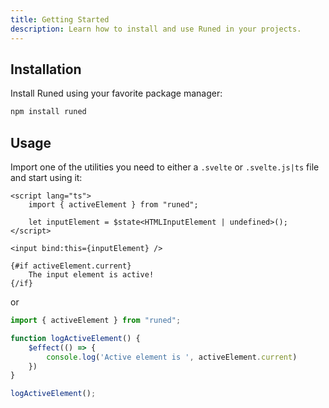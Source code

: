 ```yaml
---
title: Getting Started
description: Learn how to install and use Runed in your projects.
---
```


## Installation

Install Runed using your favorite package manager:

```bash
npm install runed
```

## Usage

Import one of the utilities you need to either a `.svelte` or `.svelte.js|ts` file and start using
it:

```svelte title="component.svelte"
<script lang="ts">
	import { activeElement } from "runed";

	let inputElement = $state<HTMLInputElement | undefined>();
</script>

<input bind:this={inputElement} />

{#if activeElement.current}
	The input element is active!
{/if}
```

or

```ts title="some-module.svelte.ts"
import { activeElement } from "runed";

function logActiveElement() {
	$effect(() => {
		console.log('Active element is ', activeElement.current)
	})
}

logActiveElement();
```
